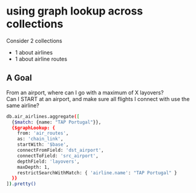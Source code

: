 # using graph lookup across collections
Consider 2 collections
- 1 about airlines
- 1 about airline routes

## A Goal
From an airport, where can I go with a maximum of X layovers?  
Can I START at an airport, and make sure all flights I connect with use the same airline?
```bash
db.air_airlines.aggregate([
  {$match: {name: "TAP Portugal"}},
  {$graphLookup: {
    from: 'air_routes',
    as: 'chain_link',
    startWith: '$base',
    connectFromField: 'dst_airport',
    connectToField: 'src_airport',
    depthField: 'layovers',
    maxDepth: 1,
    restrictSearchWithMatch: { 'airline.name': "TAP Portugal" }
  }}
]).pretty()

```